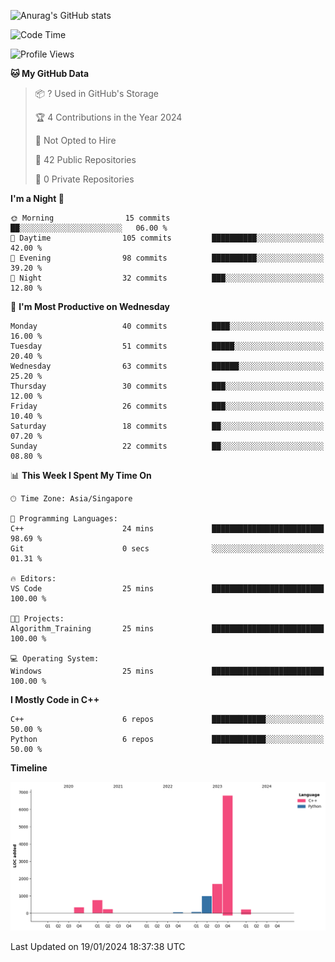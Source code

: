 ![Anurag's GitHub stats](https://github-readme-stats.vercel.app/api?username=OnePointFive99&show_icons=true&theme=transparent)

<!--START_SECTION:waka-->
![Code Time](http://img.shields.io/badge/Code%20Time-75%20hrs-blue)

![Profile Views](http://img.shields.io/badge/Profile%20Views-0-blue)

**🐱 My GitHub Data** 

> 📦 ? Used in GitHub's Storage 
 > 
> 🏆 4 Contributions in the Year 2024
 > 
> 🚫 Not Opted to Hire
 > 
> 📜 42 Public Repositories 
 > 
> 🔑 0 Private Repositories 
 > 
**I'm a Night 🦉** 

```text
🌞 Morning                15 commits          ██░░░░░░░░░░░░░░░░░░░░░░░   06.00 % 
🌆 Daytime                105 commits         ██████████░░░░░░░░░░░░░░░   42.00 % 
🌃 Evening                98 commits          ██████████░░░░░░░░░░░░░░░   39.20 % 
🌙 Night                  32 commits          ███░░░░░░░░░░░░░░░░░░░░░░   12.80 % 
```
📅 **I'm Most Productive on Wednesday** 

```text
Monday                   40 commits          ████░░░░░░░░░░░░░░░░░░░░░   16.00 % 
Tuesday                  51 commits          █████░░░░░░░░░░░░░░░░░░░░   20.40 % 
Wednesday                63 commits          ██████░░░░░░░░░░░░░░░░░░░   25.20 % 
Thursday                 30 commits          ███░░░░░░░░░░░░░░░░░░░░░░   12.00 % 
Friday                   26 commits          ███░░░░░░░░░░░░░░░░░░░░░░   10.40 % 
Saturday                 18 commits          ██░░░░░░░░░░░░░░░░░░░░░░░   07.20 % 
Sunday                   22 commits          ██░░░░░░░░░░░░░░░░░░░░░░░   08.80 % 
```


📊 **This Week I Spent My Time On** 

```text
🕑︎ Time Zone: Asia/Singapore

💬 Programming Languages: 
C++                      24 mins             █████████████████████████   98.69 % 
Git                      0 secs              ░░░░░░░░░░░░░░░░░░░░░░░░░   01.31 % 

🔥 Editors: 
VS Code                  25 mins             █████████████████████████   100.00 % 

🐱‍💻 Projects: 
Algorithm_Training       25 mins             █████████████████████████   100.00 % 

💻 Operating System: 
Windows                  25 mins             █████████████████████████   100.00 % 
```

**I Mostly Code in C++** 

```text
C++                      6 repos             ████████████░░░░░░░░░░░░░   50.00 % 
Python                   6 repos             ████████████░░░░░░░░░░░░░   50.00 % 
```



**Timeline**

![Lines of Code chart](https://raw.githubusercontent.com/OnePointFive99/OnePointFive99/main/assets/bar_graph.png)


 Last Updated on 19/01/2024 18:37:38 UTC
<!--END_SECTION:waka-->

  
